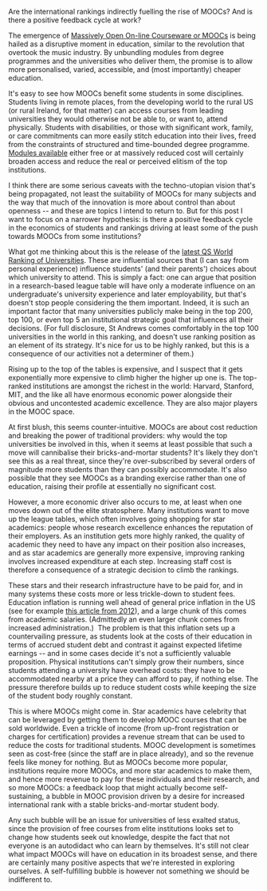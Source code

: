<html><body><p>Are the international rankings indirectly fuelling the rise of MOOCs? And is there a positive feedback cycle at work?

<!--more-->

The emergence of <a href="https://en.wikipedia.org/wiki/Massive_open_online_course" target="_blank">Massively Open On-line Courseware or MOOCs</a> is being hailed as a disruptive moment in education, similar to the revolution that overtook the music industry. By unbundling modules from degree programmes and the universities who deliver them, the promise is to allow more personalised, varied, accessible, and (most importantly) cheaper education.

It's easy to see how MOOCs benefit some students in some disciplines. Students living in remote places, from the developing world to the rural US (or rural Ireland, for that matter) can access courses from leading universities they would otherwise not be able to, or want to, attend physically. Students with disabilities, or those with significant work, family, or care commitments can more easily stitch education into their lives, freed from the constraints of structured and time-bounded degree programme. <a href="/2013/01/mooc-student/">Modules available</a> either free or at massively reduced cost will certainly broaden access and reduce the real or perceived elitism of the top institutions.

I think there are some serious caveats with the techno-utopian vision that's being propagated, not least the suitability of MOOCs for many subjects and the way that much of the innovation is more about control than about openness -- and these are topics I intend to return to. But for this post I want to focus on a narrower hypothesis: is there a positive feedback cycle in the economics of students and rankings driving at least some of the push towards MOOCs from some institutions?

What got me thinking about this is the release of the <a href="http://www.topuniversities.com/university-rankings/world-university-rankings/2013#sorting=rank+region=+country=+faculty=+stars=false+search=" target="_blank">latest QS World Ranking of Universities</a>. These are influential sources that (I can say from personal experience) influence students' (and their parents') choices about which university to attend. This is simply a fact: one can argue that position in a research-based league table will have only a moderate influence on an undergraduate's university experience and later employability, but that's doesn't stop people considering the them important. Indeed, it is such an important factor that many universities publicly make being in the top 200, top 100, or even top 5 an institutional strategic goal that influences all their decisions. (For full disclosure, St Andrews comes comfortably in the top 100 universities in the world in this ranking, and doesn't use ranking position as an element of its strategy. It's nice for us to be highly ranked, but this is a consequence of our activities not a determiner of them.)

Rising up to the top of the tables is expensive, and I suspect that it gets exponentially more expensive to climb higher the higher up one is. The top-ranked institutions are amongst the richest in the world: Harvard, Stanford, MIT, and the like all have enormous economic power alongside their obvious and uncontested academic excellence. They are also major players in the MOOC space.

At first blush, this seems counter-intuitive. MOOCs are about cost reduction and breaking the power of traditional providers: why would the top universities be involved in this, when it seems at least possible that such a move will cannibalise their bricks-and-mortar students? It's likely they don't see this as a real threat, since they're over-subscribed by several orders of magnitude more students than they can possibly accommodate. It's also possible that they see MOOCs as a branding exercise rather than one of education, raising their profile at essentially no significant cost.

However, a more economic driver also occurs to me, at least when one moves down out of the elite stratosphere. Many institutions want to move up the league tables, which often involves going shopping for star academics: people whose research excellence enhances the reputation of their employers. As an institution gets more highly ranked, the quality of academic they need to have any impact on their position also increases, and as star academics are generally more expensive, improving ranking involves increased expenditure at each step. Increasing staff cost is therefore a consequence of a strategic decision to climb the rankings.

These stars and their research infrastructure have to be paid for, and in many systems these costs more or less trickle-down to student fees. Education inflation is running well ahead of general price inflation in the US (see for example <a href="http://www.bloomberg.com/news/2012-10-24/u-s-colleges-raise-tuition-4-8-outpacing-inflation.html" target="_blank">this article from 2012</a>), and a large chunk of this comes from academic salaries. (Admittedly an even larger chunk comes from increased administration.)  The problem is that this inflation sets up a countervailing pressure, as students look at the costs of their education in terms of accrued student debt and contrast it against expected lifetime earnings -- and in some cases decide it's not a sufficiently valuable proposition. Physical institutions can't simply grow their numbers, since students attending a university have overhead costs: they have to be accommodated nearby at a price they can afford to pay, if nothing else. The pressure therefore builds up to reduce student costs while keeping the size of the student body roughly constant.

This is where MOOCs might come in. Star academics have celebrity that can be leveraged by getting them to develop MOOC courses that can be sold worldwide. Even a trickle of income (from up-front registration or charges for certification) provides a revenue stream that can be used to reduce the costs for traditional students. MOOC development is sometimes seen as cost-free (since the staff are in place already), and so the revenue feels like money for nothing. But as MOOCs become more popular, institutions require more MOOCs, and more star academics to make them, and hence more revenue to pay for these individuals and their research, and so more MOOCs: a feedback loop that might actually become self-sustaining, a bubble in MOOC provision driven by a desire for increased international rank with a stable bricks-and-mortar student body.

Any such bubble will be an issue for universities of less exalted status, since the provision of free courses from elite institutions looks set to change how students seek out knowledge, despite the fact that not everyone is an autodidact who can learn by themselves. It's still not clear what impact MOOCs will have on education in its broadest sense, and there are certainly many positive aspects that we're interested in exploring ourselves. A self-fulfilling bubble is however not something we should be indifferent to.

 </p></body></html>